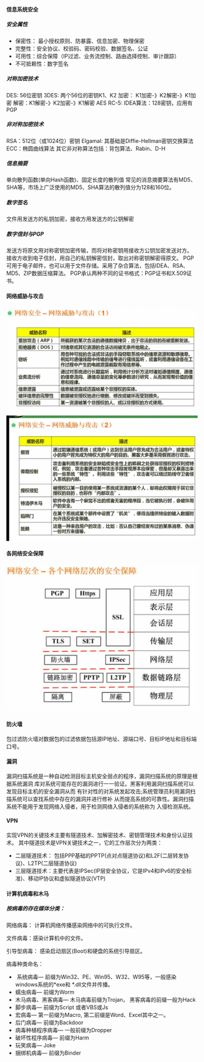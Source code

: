 #### 信息系统安全

##### 安全属性

- 保密性： 最小授权原则、防暴露、信息加密、物理保密
- 完整性：安全协议、校验码、密码校验、数据签名、公证
- 可用性：综合保障（IP过滤、业务流控制、路由选择控制、审计跟踪）
- 不可抵赖性：数字签名


##### 对称加密技术

DES:   56位密钥
3DES: 两个56位的密钥K1、K2
加密： K1加密-》K2解密-》K1加密
解密：K1解密-》K2加密-》K1解密
AES
RC-5:
IDEA算法：128密钥，应用有PGP

##### 非对称加密技术

RSA：512位（或1024位）密钥
Elgamal: 其基础是Diffie-Hellman密钥交换算法
ECC：椭圆曲线算法
其它非对称算法包括：背包算法、Rabin、D-H

##### 信息摘要

单向散列函数(单向Hash函数)、固定长度的散列值
常见的消息摘要算法有MD5、SHA等，市场上广泛使用的MD5、SHA算法的散列值分为128和160位。

##### 数字签名

文件用发送方的私钥加密，接收方用发送方的公钥解密



##### 数字信封与PGP

发送方将原文用对称密钥加密传输，而将对称密钥用接收方公钥加密发送对方。
接收方收到电子信封，用自己的私钥解密信封，取出对称密钥解密得原文。
PGP可用于电子邮件，也可以用于文件存储。采用了杂合算法，包括IDEA、RSA、MD5、ZIP数据压缩算法。
PGP承认两种不同的证书格式：PGP证书和X.509证书。

#### 网络威胁与攻击
![九章 网络安全-网络威胁与攻击(1](https://github.com/martin6699s/software-examination-doc/blob/master/image/%E7%AC%AC%E4%B9%9D%E7%AB%A0%20%E7%BD%91%E7%BB%9C%E5%AE%89%E5%85%A8-%E7%BD%91%E7%BB%9C%E5%A8%81%E8%83%81%E4%B8%8E%E6%94%BB%E5%87%BB(1).png)
![九章 网络安全-网络威胁与攻击(2](https://github.com/martin6699s/software-examination-doc/blob/master/image/%E7%AC%AC%E4%B9%9D%E7%AB%A0%20%E7%BD%91%E7%BB%9C%E5%AE%89%E5%85%A8-%E7%BD%91%E7%BB%9C%E5%A8%81%E8%83%81%E4%B8%8E%E6%94%BB%E5%87%BB(2).png)

#### 各网络安全保障
![九章 各个网络层次的安全保](https://github.com/martin6699s/software-examination-doc/blob/master/image/%E7%AC%AC%E4%B9%9D%E7%AB%A0%20%E5%90%84%E4%B8%AA%E7%BD%91%E7%BB%9C%E5%B1%82%E6%AC%A1%E7%9A%84%E5%AE%89%E5%85%A8%E4%BF%9D%E9%9A%9C.png)

#### 防火墙
包过滤防火墙对数据包的过滤依据包括源IP地址、源端口号、目标IP地址和目标端口号。
#### 漏洞
漏洞扫描系统是一种自动检测目标主机安全弱点的程序，漏洞扫描系统的原理是根据系统漏洞 库对系统可能存在的漏洞进行一一验证。黑客利用漏洞扫描系统可以发现目标主机的安全漏洞从而 有针对性的对系统发起攻击;系统管理员利用漏洞扫描系统可以查找系统中存在的漏洞并进行修补 从而提高系统的可靠性。漏洞扫描系统不能用于发现网络入侵者，用于检测网络入侵者的系统称为 入侵检测系统。

#### VPN
实现VPN的关键技术主要有隧道技术、加解密技术、密钥管理技术和身份认证技术。
其中隧道技术是VPN关键技术之一，它的工作层次分为两类：

- 二层隧道技术： 包括PPP基础的PPTP(点对点隧道协议)和L2F(二层转发协议)、L2TP(二层隧道协议)
- 三层隧道技术：主要代表是IPSec(IP层安全协议，它是IPv4和IPv6的安全标准)、移动IP协议和虚拟隧道协议(VTP)

#### 计算机病毒和木马

##### 按病毒的存在媒体分类：

网络病毒： 计算机网络传播感染网络中的可执行文件。

文件病毒：感染计算机中的文件。

引导型病毒： 感染启动扇区(Boot)和硬盘的系统引导扇区。

病毒种类命名：

- ​    系统病毒— 前缀为Win32、PE、Win95、W32、W95等，一般感染windows系统的*exe和 *.dll文件并传播。
- 蠕虫病毒— 前缀为Worm
- 木马病毒、黑客病毒— 木马病毒前缀为Trojan， 黑客病毒的前缀一般为Hack
- 脚步病毒— 前缀为Script 或者VBS或Js
- 宏病毒— 第一前缀为Macro, 第二前缀是Word、Excel其中之一。
- 后门病毒— 前缀为Backdoor
- 病毒种植程序病毒— 一般前缀为Dropper
- 破坏性程序病毒— 前缀为Harm
- 玩笑病毒— Joke
- 捆绑机病毒— 前缀为Binder
